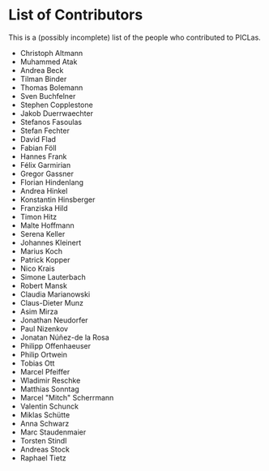 # List of Contributors

This is a (possibly incomplete) list of the people who contributed to PICLas.

* Christoph Altmann
* Muhammed Atak
* Andrea Beck
* Tilman Binder
* Thomas Bolemann
* Sven Buchfelner
* Stephen Copplestone
* Jakob Duerrwaechter
* Stefanos Fasoulas
* Stefan Fechter
* David Flad
* Fabian Föll
* Hannes Frank
* Félix Garmirian
* Gregor Gassner
* Florian Hindenlang
* Andrea Hinkel
* Konstantin Hinsberger
* Franziska Hild
* Timon Hitz
* Malte Hoffmann
* Serena Keller
* Johannes Kleinert
* Marius Koch
* Patrick Kopper
* Nico Krais
* Simone Lauterbach
* Robert Mansk
* Claudia Marianowski
* Claus-Dieter Munz
* Asim Mirza
* Jonathan Neudorfer
* Paul Nizenkov
* Jonatan Núñez-de la Rosa
* Philipp Offenhaeuser
* Philip Ortwein
* Tobias Ott
* Marcel Pfeiffer
* Wladimir Reschke
* Matthias Sonntag
* Marcel "Mitch" Scherrmann
* Valentin Schunck
* Miklas Schütte
* Anna Schwarz
* Marc Staudenmaier
* Torsten Stindl
* Andreas Stock
* Raphael Tietz
